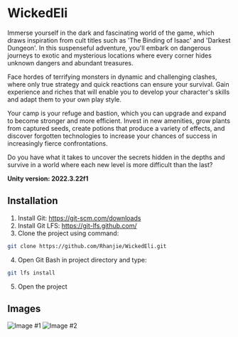 # WickedEli

Immerse yourself in the dark and fascinating world of the game, which draws inspiration from cult titles such as 'The Binding of Isaac' and 'Darkest Dungeon'. In this suspenseful adventure, you'll embark on dangerous journeys to exotic and mysterious locations where every corner hides unknown dangers and abundant treasures.

Face hordes of terrifying monsters in dynamic and challenging clashes, where only true strategy and quick reactions can ensure your survival. Gain experience and riches that will enable you to develop your character's skills and adapt them to your own play style.

Your camp is your refuge and bastion, which you can upgrade and expand to become stronger and more efficient. Invest in new amenities, grow plants from captured seeds, create potions that produce a variety of effects, and discover forgotten technologies to increase your chances of success in increasingly fierce confrontations.

Do you have what it takes to uncover the secrets hidden in the depths and survive in a world where each new level is more difficult than the last?

**Unity version: 2022.3.22f1**

## Installation

1. Install Git: https://git-scm.com/downloads
2. Install Git LFS: https://git-lfs.github.com/
3. Clone the project using command:
```bash
git clone https://github.com/Rhanjie/WickedEli.git
```
4. Open Git Bash in project directory and type:
```bash
git lfs install
```
5. Open the project

## Images
![Image #1]([https://i.imgur.com/HYNyWqa.jpeg](https://i.imgur.com/2HCQfd2.jpeg))
![Image #2]([https://i.imgur.com/87WFmw9.jpeg](https://i.imgur.com/RWVfPW7.jpeg))
